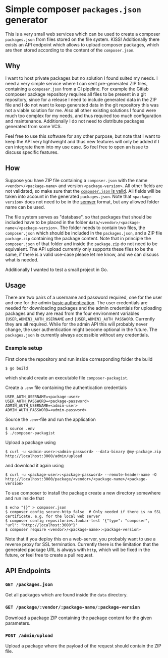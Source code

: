 # Simple composer `packages.json` generator
This is a very small web services which can be used to create a composer `packages.json` from files stored on the file system. KISS! Additionally there exists an API endpoint which allows to upload composer packages, which are then stored according to the content of the `composer.json`.


## Why
I want to host private packages but no solution I found suited my needs. I need a very simple service where I can sent pre-generated ZIP files, containing a `composer.json` from a CI pipeline. For example the Gitlab composer package repository requires all files to be present in a git repository, since for a release I need to include generated data in the ZIP file and I do not want to keep generated data in the git repository this was not a viable solution for me. Also all other existing solutions I found were much too complex for my needs, and thus required too much configuration and maintenance. Additionally I do not need to distribute packages generated from some VCS.

Feel free to use this software for any other purpose, but note that I want to keep the API very lightweight and thus new features will only be added if I can integrate them into my use case. So feel free to open an issue to discuss specific features.


## How
Suppose you have ZIP file containing a `composer.json` with the name `<vendor>/<package-name>` and version `<package-version>`. All other fields are not validated, so make sure that the [`composer.json` is valid](https://getcomposer.org/doc/04-schema.md). All fields will be taken into account in the generated `packages.json`. Note that `<package-version>` does not need to be in the [semver](https://semver.org/) format, but any allowed folder name can be used.

The file system serves as "database", so that packages that should be included have to be placed in the folder `data/<vendor>/<package-name>/<package-version>`. The folder needs to contain two files, the `composer.json` which should be included in the `packages.json`, and a ZIP file `package.zip` containing the package content. Note that in principle the `composer.json` of that folder and inside the `package.zip` do not need to be equivalent. The API upload currently only supports these files to be the same, if there is a valid use-case please let me know, and we can discuss what is needed.

Additionally I wanted to test a small project in Go.


## Usage
There are two pairs of a username and password required, one for the user and one for the admin [basic authentication](https://datatracker.ietf.org/doc/html/rfc7617). The user credentials are needed for downloading packages and the admin credentials for uploading packages and they are read from the four environment variables `{USER,ADMIN}_AUTH_USERNAME` and `{USER,ADMIN}_AUTH_PASSWORD`. Currently they are all required. While for the admin API this will probably never change, the user authentication might become optional in the future. The `packages.json` is currently always accessible without any credentials.


### Example setup
First clone the repository and run inside corresponding folder the build
```
$ go build
```
which should create an executable file `composer-packagist`.

Create a `.env` file containing the authentication credentials
```
USER_AUTH_USERNAME=<package-user>
USER_AUTH_PASSWORD=<package-password>
ADMIN_AUTH_USERNAME=<admin-user>
ADMIN_AUTH_PASSWORD=<admin-password>
```

Source the `.env`-file and run the application
```
$ source .env
$ ./composer-packagist
```

Upload a package using
```
$ curl -u <admin-user>:<admin-password> --data-binary @my-package.zip http://localhost:3000/admin/upload
```
and download it again using
```
$ curl -u <package-user>:<package-password> --remote-header-name -O http://localhost:3000/package/<vendor>/<package-name>/<package-version>
```

To use composer to install the package create a new directory somewhere and run inside that
```
$ echo "{}" > composer.json
$ composer config secure-http false  # Only needed if there is no SSL certificate, e.g. for the local web server
$ composer config repositories.foobar-test '{"type": "composer", "url": "http://localhost:3000"}'
$ composer require <vendor>/<package-name>:<package-version>
```
Note that if you deploy this on a web-server, you probably want to use a reverse proxy for SSL termination. Currently there is the limitation that the generated package URL is always with `http`, which will be fixed in the future, or feel free to create a pull request.


## API Endpoints
### `GET /packages.json`
Get all packages which are found inside the `data` directory.

### `GET /package/:vendor/:package-name/:package-version`
Download a package ZIP containing the package content for the given parameters.

### `POST /admin/upload`
Upload a package where the payload of the request should contain the ZIP file.
